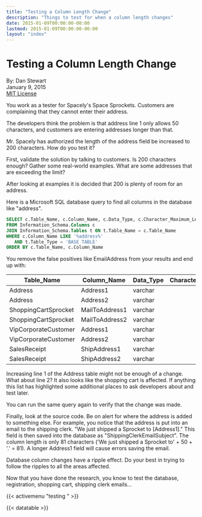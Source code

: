 ```yaml
---
title: "Testing a Column Length Change"
description: "Things to test for when a column length changes"
date: 2015-01-09T00:00:00-00:00
lastmod: 2015-01-09T00:00:00-00:00
layout: "index"
---
```


# Testing a Column Length Change

By: Dan Stewart\
January 9, 2015\
[MIT License](https://mit-license.org)

You work as a tester for Spacely's Space Sprockets. Customers are complaining that they cannot enter their address.

The developers think the problem is that address line 1 only allows 50 characters, and customers are entering addresses longer than that.

Mr. Spacely has authorized the length of the address field be increased to 200 characters. How do you test it?

First, validate the solution by talking to customers. Is 200 characters enough? Gather some real-world examples. What are some addresses 
that are exceeding the limit?

After looking at examples it is decided that 200 is plenty of room for an address.

Here is a Microsoft SQL database query to find all columns in the database like "address".

```sql
SELECT c.Table_Name, c.Column_Name, c.Data_Type, c.Character_Maximum_Length
FROM Information_Schema.Columns c
JOIN Information_Schema.Tables t ON t.Table_Name = c.Table_Name
WHERE c.Column_Name LIKE '%address%'
   AND t.Table_Type = 'BASE TABLE'
ORDER BY c.Table_Name, c.Column_Name
```

You remove the false positives like EmailAddress from your results and end up with:

| Table_Name | Column_Name | Data_Type | Character_Maximum_Length |
|------------|-------------|-----------|--------------------------:|
| Address | Address1 | varchar | 50 |
| Address | Address2 | varchar | 50 |
| ShoppingCartSprocket | MailToAddress1 | varchar | 50 |
| ShoppingCartSprocket | MailToAddress2 | varchar | 50 |
| VipCorporateCustomer | Address1 | varchar | 50 |
| VipCorporateCustomer | Address2 | varchar | 50 |
| SalesReceipt | ShipAddress1 | varchar | 50 |
| SalesReceipt | ShipAddress2 | varchar | 50 |

Increasing line 1 of the Address table might not be enough of a change. What about line 2? It also looks like the shopping cart is affected. 
If anything this list has highlighted some additional places to ask developers about and test later.

You can run the same query again to verify that the change was made.

Finally, look at the source code. Be on alert for where the address is added to something else. For example, you notice that the address is 
put into an email to the shipping clerk. "We just shipped a Sprocket to [Address1]." This field is then saved into the database as 
"ShippingClerkEmailSubject". The column length is only 81 characters ('We just shipped a Sprocket to' + 50 + '.' = 81). A longer Address1 
field will cause errors saving the email.

Database column changes have a ripple effect. Do your best in trying to follow the ripples to all the areas affected.

Now that you have done the research, you know to test the database, registration, shopping cart, shipping clerk emails&hellip;

{{< activemenu "testing " >}}

{{< datatable >}}